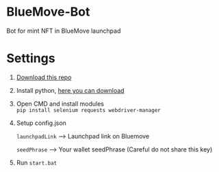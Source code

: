 # BlueMove-Bot
Bot for mint NFT in BlueMove launchpad


# Settings

1. [Download this repo](https://github.com/GetRektOnBlock/BlueMove-Bot/archive/refs/heads/main.zip)
2. Install python, [here you can download](https://www.python.org/downloads/)
3. Open CMD and install modules   
    `pip install selenium requests webdriver-manager`
4. Setup config.json

    `launchpadLink` --> Launchpad link on Bluemove
    
    `seedPhrase` --> Your wallet seedPhrase (Careful do not share this key)
5. Run `start.bat`
